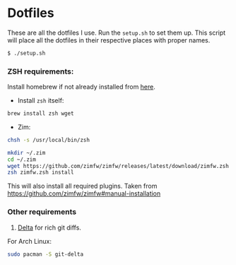 # Dotfiles

These are all the dotfiles I use. Run the `setup.sh` to set them up.
This script will place all the dotfiles in their respective places with proper names.

```sh
$ ./setup.sh
```

### ZSH requirements:

Install homebrew if not already installed from [here](https://brew.sh/).

* Install `zsh` itself:

```sh
brew install zsh wget
```

* Zim:

```sh
chsh -s /usr/local/bin/zsh

mkdir ~/.zim
cd ~/.zim
wget https://github.com/zimfw/zimfw/releases/latest/download/zimfw.zsh
zsh zimfw.zsh install
```

This will also install all required plugins.
Taken from https://github.com/zimfw/zimfw#manual-installation

### Other requirements

1. [Delta](https://github.com/dandavison/delta) for rich git diffs.

For Arch Linux:

```sh
sudo pacman -S git-delta
```
